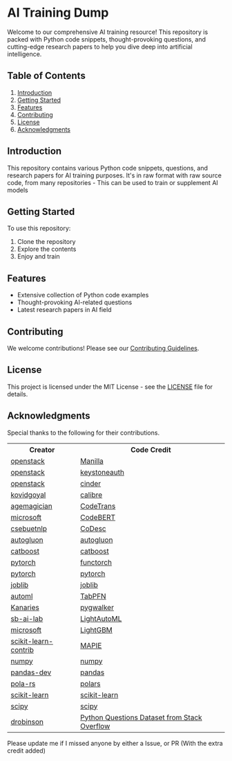 # AI Training Dump

Welcome to our comprehensive AI training resource! This repository is packed with Python code snippets, thought-provoking questions, and cutting-edge research papers to help you dive deep into artificial intelligence.

## Table of Contents
1. [Introduction](#introduction)
2. [Getting Started](#getting-started)
3. [Features](#features)
4. [Contributing](#contributing)
5. [License](#license)
6. [Acknowledgments](#acknowledgments)

## Introduction
This repository contains various Python code snippets, questions, and research papers for AI training purposes.
It's in raw format with raw source code, from many repositories - This can be used to train or supplement AI models

## Getting Started
To use this repository:
1. Clone the repository
2. Explore the contents
3. Enjoy and train

## Features
- Extensive collection of Python code examples
- Thought-provoking AI-related questions
- Latest research papers in AI field

## Contributing
We welcome contributions! Please see our [Contributing Guidelines](CONTRIBUTING.md).

## License
This project is licensed under the MIT License - see the [LICENSE](LICENSE) file for details.

## Acknowledgments
Special thanks to the following for their contributions.

<table>
  <tr>
    <th>Creator</th>
    <th>Code Credit</th>
  </tr>
  <tr>
    <td><a href="https://github.com/openstack">openstack</a></td>
    <td><a href="https://github.com/openstack/manila">Manilla</a></td>
  </tr>
  <tr>
    <td><a href="https://github.com/openstack">openstack</a></td>
    <td><a href="https://github.com/openstack/keystoneauth">keystoneauth</a></td>
  </tr>
  <tr>
    <td><a href="https://github.com/openstack">openstack</a></td>
    <td><a href="https://github.com/openstack/cinder">cinder</a></td>
  </tr>
  <tr>
    <td><a href="https://github.com/kovidgoyal">kovidgoyal</a></td>
    <td><a href="https://github.com/kovidgoyal/calibre">calibre</a></td>
  </tr>
  <tr>
    <td><a href="https://github.com/agemagician">agemagician</a></td>
    <td><a href="https://github.com/agemagician/CodeTrans">CodeTrans</a></td>
  </tr>
  <tr>
    <td><a href="https://github.com/microsoft">microsoft</a></td>
    <td><a href="https://github.com/microsoft/CodeBERT">CodeBERT</a></td>
  </tr>
  <tr>
    <td><a href="https://github.com/csebuetnlp">csebuetnlp</a></td>
    <td><a href="https://github.com/csebuetnlp/CoDesc">CoDesc</a></td>
  </tr>
  <tr>
  <tr>
    <td><a href="https://github.com/autogluon">autogluon</a></td>
    <td><a href="https://github.com/autogluon/autogluon">autogluon</a></td>
  </tr>
  <tr>
    <td><a href="https://github.com/catboost">catboost</a></td>
    <td><a href="https://github.com/catboost/catboost">catboost</a></td>
  </tr>
  <tr>
    <td><a href="https://github.com/pytorch">pytorch</a></td>
    <td><a href="https://github.com/pytorch/functorch">functorch</a></td>
  </tr>
  <tr>
    <td><a href="https://github.com/pytorch">pytorch</a></td>
    <td><a href="https://github.com/pytorch/pytorch">pytorch</a></td>
  </tr>
  <tr>
    <td><a href="https://github.com/joblib">joblib</a></td>
    <td><a href="https://github.com/joblib/joblib">joblib</a></td>
  </tr>
  <tr>
    <td><a href="https://github.com/automl">automl</a></td>
    <td><a href="https://github.com/automl/TabPFN">TabPFN</a></td>
  </tr>
  <tr>
    <td><a href="https://github.com/Kanaries">Kanaries</a></td>
    <td><a href="https://github.com/Kanaries/pygwalker">pygwalker</a></td>
  </tr>
  <tr>
    <td><a href="https://github.com/sb-ai-lab">sb-ai-lab</a></td>
    <td><a href="https://github.com/sb-ai-lab/LightAutoML">LightAutoML</a></td>
  </tr>
  <tr>
    <td><a href="https://github.com/microsoft">microsoft</a></td>
    <td><a href="https://github.com/microsoft/LightGBM">LightGBM</a></td>
  </tr>
  <tr>
    <td><a href="https://github.com/scikit-learn-contrib">scikit-learn-contrib</a></td>
    <td><a href="https://github.com/scikit-learn-contrib/MAPIE">MAPIE</a></td>
  </tr>
  <tr>
    <td><a href="https://github.com/numpy">numpy</a></td>
    <td><a href="https://github.com/numpy/numpy">numpy</a></td>
  </tr>
  <tr>
    <td><a href="https://github.com/pandas-dev">pandas-dev</a></td>
    <td><a href="https://github.com/pandas-dev/pandas">pandas</a></td>
  </tr>
  <tr>
    <td><a href="https://github.com/pola-rs">pola-rs</a></td>
    <td><a href="https://github.com/pola-rs/polars">polars</a></td>
  </tr>
  <tr>
    <td><a href="https://github.com/scikit-learn">scikit-learn</a></td>
    <td><a href="https://github.com/scikit-learn/scikit-learn">scikit-learn</a></td>
  </tr>
  <tr>
    <td><a href="https://github.com/scipy">scipy</a></td>
    <td><a href="https://github.com/scipy/scipy">scipy</a></td>
  </tr>
  <tr>
    <td><a href="https://www.kaggle.com/drobinson">drobinson</a></td>
    <td><a href="https://www.kaggle.com/datasets/stackoverflow/pythonquestions">Python Questions Dataset from Stack Overflow</a></td>
  </tr>
</table>

Please update me if I missed anyone by either a Issue, or PR (With the extra credit added)
